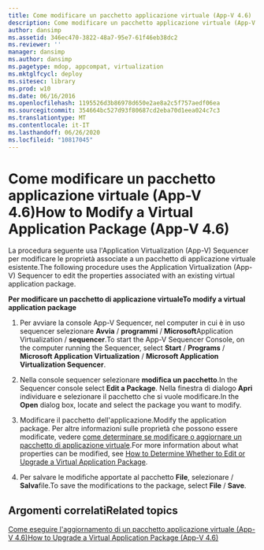 ```yaml
---
title: Come modificare un pacchetto applicazione virtuale (App-V 4.6)
description: Come modificare un pacchetto applicazione virtuale (App-V 4.6)
author: dansimp
ms.assetid: 346ec470-3822-48a7-95e7-61f46eb38dc2
ms.reviewer: ''
manager: dansimp
ms.author: dansimp
ms.pagetype: mdop, appcompat, virtualization
ms.mktglfcycl: deploy
ms.sitesec: library
ms.prod: w10
ms.date: 06/16/2016
ms.openlocfilehash: 1195526d3b86978d650e2ae8a2c5f757aedf06ea
ms.sourcegitcommit: 354664bc527d93f80687cd2eba70d1eea024c7c3
ms.translationtype: MT
ms.contentlocale: it-IT
ms.lasthandoff: 06/26/2020
ms.locfileid: "10817045"
---
```

# <span data-ttu-id="a350e-103">Come modificare un pacchetto applicazione virtuale (App-V 4.6)</span><span class="sxs-lookup"><span data-stu-id="a350e-103">How to Modify a Virtual Application Package (App-V 4.6)</span></span>


<span data-ttu-id="a350e-104">La procedura seguente usa l'Application Virtualization (App-V) Sequencer per modificare le proprietà associate a un pacchetto di applicazione virtuale esistente.</span><span class="sxs-lookup"><span data-stu-id="a350e-104">The following procedure uses the Application Virtualization (App-V) Sequencer to edit the properties associated with an existing virtual application package.</span></span>

**<span data-ttu-id="a350e-105">Per modificare un pacchetto di applicazione virtuale</span><span class="sxs-lookup"><span data-stu-id="a350e-105">To modify a virtual application package</span></span>**

1.  <span data-ttu-id="a350e-106">Per avviare la console App-V Sequencer, nel computer in cui è in uso sequencer selezionare **Avvia**  /  **programmi**  /  **Microsoft**Application Virtualization  /  **sequencer**.</span><span class="sxs-lookup"><span data-stu-id="a350e-106">To start the App-V Sequencer Console, on the computer running the Sequencer, select **Start** / **Programs** / **Microsoft Application Virtualization** / **Microsoft Application Virtualization Sequencer**.</span></span>

2.  <span data-ttu-id="a350e-107">Nella console sequencer selezionare **modifica un pacchetto**.</span><span class="sxs-lookup"><span data-stu-id="a350e-107">In the Sequencer console select **Edit a Package**.</span></span> <span data-ttu-id="a350e-108">Nella finestra di dialogo **Apri** individuare e selezionare il pacchetto che si vuole modificare.</span><span class="sxs-lookup"><span data-stu-id="a350e-108">In the **Open** dialog box, locate and select the package you want to modify.</span></span>

3.  <span data-ttu-id="a350e-109">Modificare il pacchetto dell'applicazione.</span><span class="sxs-lookup"><span data-stu-id="a350e-109">Modify the application package.</span></span> <span data-ttu-id="a350e-110">Per altre informazioni sulle proprietà che possono essere modificate, vedere [come determinare se modificare o aggiornare un pacchetto di applicazione virtuale](how-to-determine-whether-to-edit-or-upgrade-a-virtual-application-package.md).</span><span class="sxs-lookup"><span data-stu-id="a350e-110">For more information about what properties can be modified, see [How to Determine Whether to Edit or Upgrade a Virtual Application Package](how-to-determine-whether-to-edit-or-upgrade-a-virtual-application-package.md).</span></span>

4.  <span data-ttu-id="a350e-111">Per salvare le modifiche apportate al pacchetto **File**, selezionare  /  **Salva**file.</span><span class="sxs-lookup"><span data-stu-id="a350e-111">To save the modifications to the package, select **File** / **Save**.</span></span>

## <span data-ttu-id="a350e-112">Argomenti correlati</span><span class="sxs-lookup"><span data-stu-id="a350e-112">Related topics</span></span>


[<span data-ttu-id="a350e-113">Come eseguire l'aggiornamento di un pacchetto applicazione virtuale (App-V 4.6)</span><span class="sxs-lookup"><span data-stu-id="a350e-113">How to Upgrade a Virtual Application Package (App-V 4.6)</span></span>](how-to-upgrade-a-virtual-application-package--app-v-46-.md)

 

 





